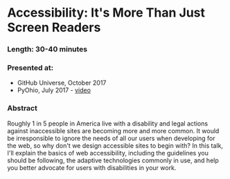 # Accessibility: It's More Than Just Screen Readers

### Length: 30-40 minutes

### Presented at:
- GitHub Universe, October 2017
- PyOhio, July 2017 - [video](https://www.youtube.com/watch?v=GOp5_h2SQDo&feature=youtu.be)

### Abstract
Roughly 1 in 5 people in America live with a disability and legal actions against inaccessible sites are becoming more and more common. It would be irresponsible to ignore the needs of all our users when developing for the web, so why don't we design accessible sites to begin with? In this talk, I'll explain the basics of web accessibility, including the guidelines you should be following, the adaptive technologies commonly in use, and help you better advocate for users with disabilities in your work.
